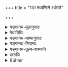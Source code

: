 +++
title = "151 मध्यन्दिने ऽर्धरात्रे"

+++

<details><summary>गङ्गानथ-मूलानुवादः</summary>

At mid-day or at mid-night, free from fatigue and dulness, he shall deliberate on matters relating to morality, pleasure and wealth, either with them, or alone by himself;—(151)
</details>

<details><summary>मेधातिथिः</summary>

[^१७०]:
     M G J: sārthaṃ

**धर्मा**दीनां परस्परविरोधं **चिन्तयेत्** । अन्यतमवृद्धौ सर्वोत्थितिर् जयेत् ॥ ७.१५१ ॥
</details>

<details><summary>गङ्गानथ-भाष्यानुवादः</summary>

He shall ponder over conflicts among the demands of morality, pleasure and wealth. If any one of them were to supervene, success would follow if all the others also were to rise in proportion.—(151)
</details>

<details><summary>गङ्गानथ-टिप्पन्यः</summary>

This verse is quoted in *Parāśaramādhava* (Ācāra, p. 410);—and in
*Vīramitrodaya* (Rājanīti, p. 159) as laying down the time for holding
the Council;—and again on p. 317).
</details>

<details><summary>गङ्गानथ-तुल्य-वाक्यानि</summary>

*Arthaśāstra* (p. 39).—‘He shall have recourse to only such pleasure as
is in consonance with spiritual and material welfare; he shall not deprive himself of pleasure entirely; or he may devote equal attention to all the three; as over-addiction to any one of them ruins the other, etc. Material Welfare is the most important, says Kauṭilya; Spiritual Welfare and Pleasure are dependent upon that.’
</details>

<details><summary>भारुचिः</summary>

धर्मार्थकामानां वृद्धिं **चिन्तयेत्** । परस्परविरोधिनां राज्ञाम् अन्यतमविवृद्धौ तेषाम् उच्छित्तिर् जायते ॥ ७.१५०–५१ ॥
</details>

<details><summary>Bühler</summary>

151	At midday or at midnight, when his mental and bodily fatigues are over, let him deliberate, either with himself alone or with his (ministers), on virtue, pleasure, and wealth,
</details>
